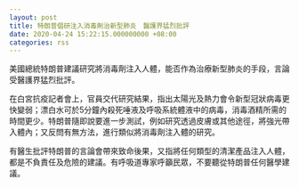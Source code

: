 ```yaml
---
layout: post
title: 特朗普倡研注入消毒劑治新型肺炎　醫護界猛烈批評
date: 2020-04-24 15:22:15.000000000 +08:00
categories: rss
---
```


美國總統特朗普建議研究將消毒劑注入人體，能否作為治療新型肺炎的手段，言論受醫護界猛烈批評。

在白宮抗疫記者會上，官員交代研究結果，指出太陽光及熱力會令新型冠狀病毒更快變弱；漂白水可於5分鐘內殺死唾液及呼吸系統體液中的病毒，消毒酒精所需的時間更少。特朗普隨即說要進一步測試，例如研究透過皮膚或其他途徑，將強光帶入體內；又反問有無方法，進行類似將消毒劑注入體的研究。

有醫生批評特朗普的言論會帶來致命後果，又指將任何類型的清潔產品注入人體，都是不負責任及危險的建議。有呼吸道專家呼籲民眾，不要聽從特朗普任何醫學建議。
